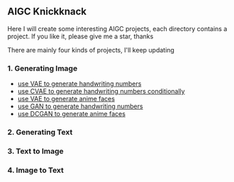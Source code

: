 ## AIGC Knickknack
Here I will create some interesting AIGC projects, each directory contains a project. If you like it, please give me a star, thanks

There are mainly four kinds of projects, I'll keep updating

### 1. Generating Image
- [use VAE to generate handwriting numbers](VAE_MNIST)
- [use CVAE to generate handwriting numbers conditionally](CVAE_MNIST)
- [use VAE to generate anime faces](VAE_ANIME)
- [use GAN to generate handwriting numbers](GAN_MNIST)
- [use DCGAN to generate anime faces](GAN_ANIME)

### 2. Generating Text

### 3. Text to Image

### 4. Image to Text